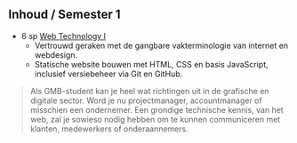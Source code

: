 Inhoud **/ Semester 1**
-----------------------

 - 6 sp [Web Technology I](http://bamaflexweb.arteveldehs.be/BMFUIDetailxOLOD.aspx?a=63942&b=5&c=1)  
   - Vertrouwd geraken met de gangbare vakterminologie van internet en webdesign.
   - Statische website bouwen met HTML, CSS en basis JavaScript, inclusief versiebeheer via Git en GitHub.

> Als GMB-student kan je heel wat richtingen uit in de grafische en digitale sector. Word je nu projectmanager, accountmanager of misschien een ondernemer. Een grondige technische kennis, van het web, zal je sowieso nodig hebben om te kunnen communiceren met klanten, medewerkers of onderaannemers.